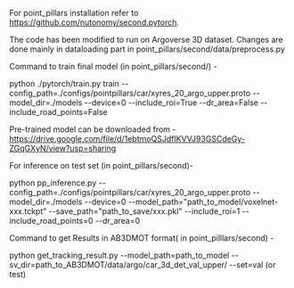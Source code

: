 For point_pillars installation refer to https://github.com/nutonomy/second.pytorch.

The code has been modified to run on Argoverse 3D dataset. Changes are done mainly in dataloading part in point_pillars/second/data/preprocess.py

Command to train final model (in point_pillars/second/) - 

python ./pytorch/train.py train --config_path=./configs/pointpillars/car/xyres_20_argo_upper.proto --model_dir=./models --device=0 --include_roi=True --dr_area=False --include_road_points=False

Pre-trained model can be downloaded from -
https://drive.google.com/file/d/1ebtmoQSJdfIKVVJ93GSCdeGy-ZGqGXyN/view?usp=sharing


For inference on test set (in point_pillars/second)- 

python pp_inference.py --config_path=./configs/pointpillars/car/xyres_20_argo_upper.proto --model_dir=./models   --device=0 --model_path="path_to_model/voxelnet-xxx.tckpt" --save_path="path_to_save/xxx.pkl" --include_roi=1 --include_road_points=0 --dr_area=0

Command to get Results in AB3DMOT format( in point_pilllars/second) -

python get_tracking_result.py --model_path=path_to_model --sv_dir=path_to_AB3DMOT/data/argo/car_3d_det_val_upper/ --set=val (or test)

